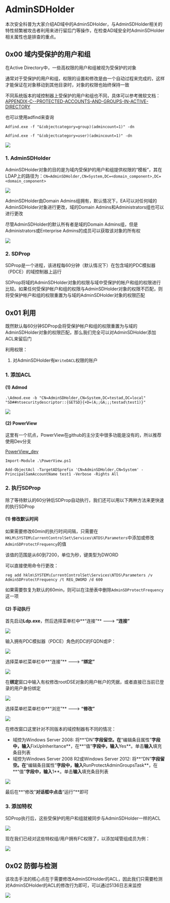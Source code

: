 AdminSDHolder
=============

本次安全科普为大家介绍AD域中的AdminSDHolder，与AdminSDHolder相关的特性频繁被攻击者利用来进行留后门等操作，在检查AD域安全时AdminSDHolder相关属性也是排查的重点。

0x00 域内受保护的用户和组
---------------

在Active Directory中，一些高权限的用户和组被视为受保护的对象

通常对于受保护的用户和组，权限的设置和修改是由一个自动过程来完成的，这样才能保证在对象移动到其他目录时，对象的权限也始终保持一致

不同系统版本的域控制器上受保护的用户和组也不同，具体可以参考微软文档：[APPENDIX-C--PROTECTED-ACCOUNTS-AND-GROUPS-IN-ACTIVE-DIRECTORY](https://docs.microsoft.com/en-us/windows-server/identity/ad-ds/plan/security-best-practices/appendix-c--protected-accounts-and-groups-in-active-directory)

也可以使用adfind来查询

```plain
Adfind.exe -f "&(objectcategory=group)(admincount=1)" -dn

Adfind.exe -f "&(objectcategory=user)(admincount=1)" -dn
```

[![](https://shs3.b.qianxin.com/attack_forum/2021/11/attach-df07339ff98817d93584cbf86f92aacc222e4155.png)](https://shs3.b.qianxin.com/attack_forum/2021/11/attach-df07339ff98817d93584cbf86f92aacc222e4155.png)

### 1. AdminSDHolder

AdminSDHolder对象的目的是为域内受保护的用户和组提供权限的“模板”，其在LDAP上的路径为：`CN=AdminSDHolder,CN=System,DC=<domain_component>,DC=<domain_component>`

[![](https://shs3.b.qianxin.com/attack_forum/2021/11/attach-6b655b3572f174763cd34afd8bf68ed14eec2251.png)](https://shs3.b.qianxin.com/attack_forum/2021/11/attach-6b655b3572f174763cd34afd8bf68ed14eec2251.png)

AdminSDHolder由Domain Admins组拥有，默认情况下，EA可以对任何域的AdminSDHolder对象进行更改，域的Domain Admins和Administrators组也可以进行更改

尽管AdminSDHolder的默认所有者是域的Domain Admins组，但是Administrators或Enterprise Admins的成员可以获取该对象的所有权

[![](https://shs3.b.qianxin.com/attack_forum/2021/11/attach-98cf8fd3e2d46ba37f1c7bf0e5737cbeccc9554d.png)](https://shs3.b.qianxin.com/attack_forum/2021/11/attach-98cf8fd3e2d46ba37f1c7bf0e5737cbeccc9554d.png)

### 2. SDProp

SDProp是一个进程，该进程每60分钟（默认情况下）在包含域的PDC模拟器（PDCE）的域控制器上运行

SDProp将域的AdminSDHolder对象的权限与域中受保护的帐户和组的权限进行比较。如果任何受保护帐户和组的权限与AdminSDHolder对象的权限不匹配，则将受保护帐户和组的权限重置为与域的AdminSDHolder对象的权限匹配

0x01 利用
-------

既然默认每60分钟SDProp会将受保护帐户和组的权限重置为与域的AdminSDHolder对象的权限匹配，那么我们完全可以对AdminSDHolder添加ACL来留后门

利用权限：

1. 对AdminSDHolder有`WriteDACL`权限的账户

### 1. 添加ACL

#### (1) Admod

```plain
.\Admod.exe -b "CN=AdminSDHolder,CN=System,DC=testad,DC=local" "SD##ntsecuritydescriptor::{GETSD}{+D=(A;;GA;;;testad\test1)}"
```

[![](https://shs3.b.qianxin.com/attack_forum/2021/11/attach-419b5b4abbcf7159736172170f447cc9e98f12fb.png)](https://shs3.b.qianxin.com/attack_forum/2021/11/attach-419b5b4abbcf7159736172170f447cc9e98f12fb.png)

#### (2) PowerView

这里有一个坑点，PowerView在github的主分支中很多功能是没有的，所以推荐使用Dev分支

[PowerView\_dev](https://github.com/PowerShellMafia/PowerSploit/blob/dev/Recon/PowerView.ps1)

```plain
Import-Module .\PowerView.ps1

Add-ObjectAcl -TargetADSprefix 'CN=AdminSDHolder,CN=System' -PrincipalSamAccountName test1 -Verbose -Rights All
```

### 2. 执行SDProp

除了等待默认的60分钟后SDProp自动执行，我们还可以用以下两种方法来更快速的执行SDProp

#### (1) 修改默认时间

如果需要修改60min的执行时间间隔，只需要在`HKLM\SYSTEM\CurrentControlSet\Services\NTDS\Parameters`中添加或修改`AdminSDProtectFrequency`的值

该值的范围是从60到7200，单位为秒，键类型为DWORD

可以直接使用命令行更改：

```plain
reg add hklm\SYSTEM\CurrentControlSet\Services\NTDS\Parameters /v AdminSDProtectFrequency /t REG_DWORD /d 600
```

如果需要恢复为默认的60min，则可以在注册表中删除`AdminSDProtectFrequency`这一项

#### (2) 手动执行

首先启动**Ldp.exe**，然后选择菜单栏中**“连接”** ---&gt; **“连接”**

[![](https://shs3.b.qianxin.com/attack_forum/2021/11/attach-55b2b5c29b86d345f0947455410035acace725b0.png)](https://shs3.b.qianxin.com/attack_forum/2021/11/attach-55b2b5c29b86d345f0947455410035acace725b0.png)

输入拥有PDC模拟器（PDCE）角色的DC的FQDN或IP：

[![](https://shs3.b.qianxin.com/attack_forum/2021/11/attach-8bec86fc0cad6046e4b7baec814f92b3a7376f09.png)](https://shs3.b.qianxin.com/attack_forum/2021/11/attach-8bec86fc0cad6046e4b7baec814f92b3a7376f09.png)

选择菜单栏菜单栏中**“连接”** ---&gt; **“绑定”**

[![](https://shs3.b.qianxin.com/attack_forum/2021/11/attach-d196222e305143adf195c2a6e5d6a41d8e02a8e4.png)](https://shs3.b.qianxin.com/attack_forum/2021/11/attach-d196222e305143adf195c2a6e5d6a41d8e02a8e4.png)

在**绑定**窗口中输入有权修改rootDSE对象的用户帐户的凭据，或者直接已当前已登录的用户身份绑定

[![](https://shs3.b.qianxin.com/attack_forum/2021/11/attach-99a5341bc2f8d4b77bf699d40f8ac3f8f440c549.png)](https://shs3.b.qianxin.com/attack_forum/2021/11/attach-99a5341bc2f8d4b77bf699d40f8ac3f8f440c549.png)

选择菜单栏菜单栏中**“浏览”** ---&gt; **“修改”**

[![](https://shs3.b.qianxin.com/attack_forum/2021/11/attach-2a959bf0128565460dd5997c5ddcafbda637afcc.png)](https://shs3.b.qianxin.com/attack_forum/2021/11/attach-2a959bf0128565460dd5997c5ddcafbda637afcc.png)

在修改窗口这里针对不同版本的域控制器有不同的情况：

- 域控为Windows Server 2008: 将**“DN”**字段留空。在**“编辑条目属性”**字段中，输入**FixUpInheritance**，在**“值”**字段中，输入**Yes**。单击**输入**填充条目列表
- 域控为Windows Server 2008 R2或Windows Server 2012: 将**“DN”**字段留空。在**“编辑条目属性”**字段中，输入**RunProtectAdminGroupsTask**，在**“值”**字段中，输入**1**。单击**输入**填充条目列表

[![](https://shs3.b.qianxin.com/attack_forum/2021/11/attach-fd838523023d0a861ab09773504d2ba7bb799e14.png)](https://shs3.b.qianxin.com/attack_forum/2021/11/attach-fd838523023d0a861ab09773504d2ba7bb799e14.png)

最后在**“修改”**对话框中点击**“运行”**即可

### 3. 添加特权

SDProp执行后，这些受保护的用户和组就被同步与AdminSDHolder一样的ACL

[![](https://shs3.b.qianxin.com/attack_forum/2021/11/attach-b02b525de4bc160adb13cb3728797cce2603a737.png)](https://shs3.b.qianxin.com/attack_forum/2021/11/attach-b02b525de4bc160adb13cb3728797cce2603a737.png)

现在我们已经对这些特权组/用户拥有FC权限了，以添加域管组成员为例：

[![](https://shs3.b.qianxin.com/attack_forum/2021/11/attach-a35a8ec31129d1500eb0b7db715b9aa4700129e2.png)](https://shs3.b.qianxin.com/attack_forum/2021/11/attach-a35a8ec31129d1500eb0b7db715b9aa4700129e2.png)

0x02 防御与检测
----------

该攻击手法的核心点在于需要修改AdminSDHolder的ACL，因此我们只需要检测对AdminSDHolder的ACL的修改行为即可，可以通过5136日志来监控

[![](https://shs3.b.qianxin.com/attack_forum/2021/11/attach-6d4449b8a3b47a2f6a449df6e1a556d9fb8b6eaa.png)](https://shs3.b.qianxin.com/attack_forum/2021/11/attach-6d4449b8a3b47a2f6a449df6e1a556d9fb8b6eaa.png)
